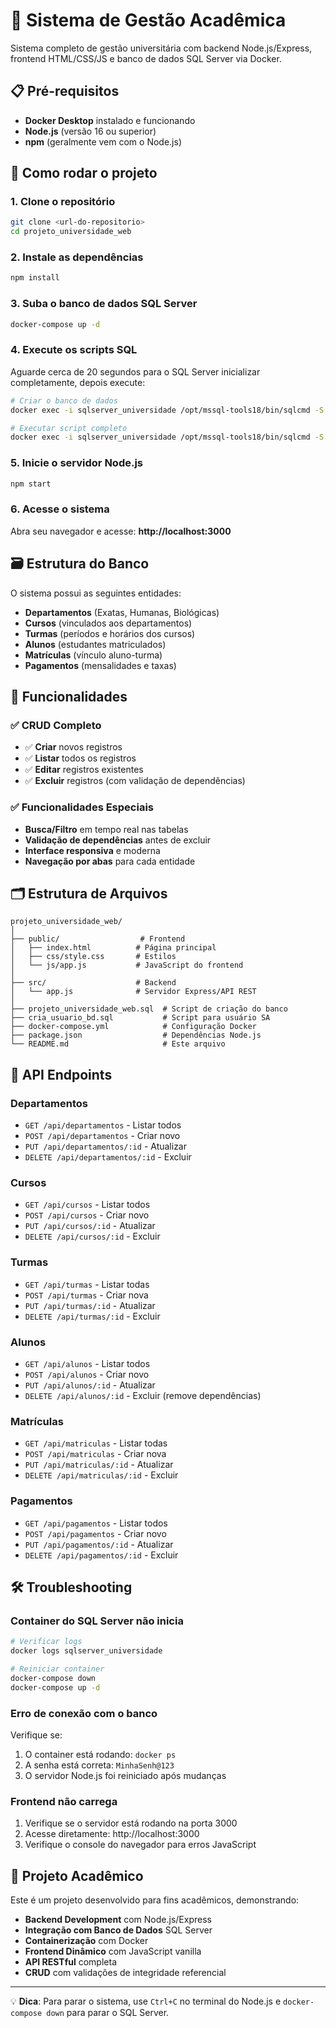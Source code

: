 # 🏫 Sistema de Gestão Acadêmica

Sistema completo de gestão universitária com backend Node.js/Express, frontend HTML/CSS/JS e banco de dados SQL Server via Docker.

## 📋 Pré-requisitos

- **Docker Desktop** instalado e funcionando
- **Node.js** (versão 16 ou superior)
- **npm** (geralmente vem com o Node.js)

## 🚀 Como rodar o projeto

### 1. Clone o repositório
```bash
git clone <url-do-repositorio>
cd projeto_universidade_web
```

### 2. Instale as dependências
```bash
npm install
```

### 3. Suba o banco de dados SQL Server
```bash
docker-compose up -d
```

### 4. Execute os scripts SQL
Aguarde cerca de 20 segundos para o SQL Server inicializar completamente, depois execute:

```bash
# Criar o banco de dados
docker exec -i sqlserver_universidade /opt/mssql-tools18/bin/sqlcmd -S localhost -U sa -P MinhaSenh@123 -C -Q "CREATE DATABASE ProjetoUniversidadeWeb;"

# Executar script completo
docker exec -i sqlserver_universidade /opt/mssql-tools18/bin/sqlcmd -S localhost -U sa -P MinhaSenh@123 -C -i /docker-entrypoint-initdb.d/projeto_universidade_web.sql
```

### 5. Inicie o servidor Node.js
```bash
npm start
```

### 6. Acesse o sistema
Abra seu navegador e acesse: **http://localhost:3000**

## 🗃️ Estrutura do Banco

O sistema possui as seguintes entidades:
- **Departamentos** (Exatas, Humanas, Biológicas)
- **Cursos** (vinculados aos departamentos)
- **Turmas** (períodos e horários dos cursos)
- **Alunos** (estudantes matriculados)
- **Matrículas** (vínculo aluno-turma)
- **Pagamentos** (mensalidades e taxas)

## 🔧 Funcionalidades

### ✅ CRUD Completo
- ✅ **Criar** novos registros
- ✅ **Listar** todos os registros
- ✅ **Editar** registros existentes
- ✅ **Excluir** registros (com validação de dependências)

### ✅ Funcionalidades Especiais
- **Busca/Filtro** em tempo real nas tabelas
- **Validação de dependências** antes de excluir
- **Interface responsiva** e moderna
- **Navegação por abas** para cada entidade

## 🗂️ Estrutura de Arquivos

```
projeto_universidade_web/
│
├── public/                  # Frontend
│   ├── index.html          # Página principal
│   ├── css/style.css       # Estilos
│   └── js/app.js           # JavaScript do frontend
│
├── src/                    # Backend
│   └── app.js              # Servidor Express/API REST
│
├── projeto_universidade_web.sql  # Script de criação do banco
├── cria_usuario_bd.sql           # Script para usuário SA
├── docker-compose.yml            # Configuração Docker
├── package.json                  # Dependências Node.js
└── README.md                     # Este arquivo
```

## 🔗 API Endpoints

### Departamentos
- `GET /api/departamentos` - Listar todos
- `POST /api/departamentos` - Criar novo
- `PUT /api/departamentos/:id` - Atualizar
- `DELETE /api/departamentos/:id` - Excluir

### Cursos
- `GET /api/cursos` - Listar todos
- `POST /api/cursos` - Criar novo
- `PUT /api/cursos/:id` - Atualizar
- `DELETE /api/cursos/:id` - Excluir

### Turmas
- `GET /api/turmas` - Listar todas
- `POST /api/turmas` - Criar nova
- `PUT /api/turmas/:id` - Atualizar
- `DELETE /api/turmas/:id` - Excluir

### Alunos
- `GET /api/alunos` - Listar todos
- `POST /api/alunos` - Criar novo
- `PUT /api/alunos/:id` - Atualizar
- `DELETE /api/alunos/:id` - Excluir (remove dependências)

### Matrículas
- `GET /api/matriculas` - Listar todas
- `POST /api/matriculas` - Criar nova
- `PUT /api/matriculas/:id` - Atualizar
- `DELETE /api/matriculas/:id` - Excluir

### Pagamentos
- `GET /api/pagamentos` - Listar todos
- `POST /api/pagamentos` - Criar novo
- `PUT /api/pagamentos/:id` - Atualizar
- `DELETE /api/pagamentos/:id` - Excluir

## 🛠️ Troubleshooting

### Container do SQL Server não inicia
```bash
# Verificar logs
docker logs sqlserver_universidade

# Reiniciar container
docker-compose down
docker-compose up -d
```

### Erro de conexão com o banco
Verifique se:
1. O container está rodando: `docker ps`
2. A senha está correta: `MinhaSenh@123`
3. O servidor Node.js foi reiniciado após mudanças

### Frontend não carrega
1. Verifique se o servidor está rodando na porta 3000
2. Acesse diretamente: http://localhost:3000
3. Verifique o console do navegador para erros JavaScript

## 🎯 Projeto Acadêmico

Este é um projeto desenvolvido para fins acadêmicos, demonstrando:
- **Backend Development** com Node.js/Express
- **Integração com Banco de Dados** SQL Server
- **Containerização** com Docker
- **Frontend Dinâmico** com JavaScript vanilla
- **API RESTful** completa
- **CRUD** com validações de integridade referencial

---

💡 **Dica**: Para parar o sistema, use `Ctrl+C` no terminal do Node.js e `docker-compose down` para parar o SQL Server.
